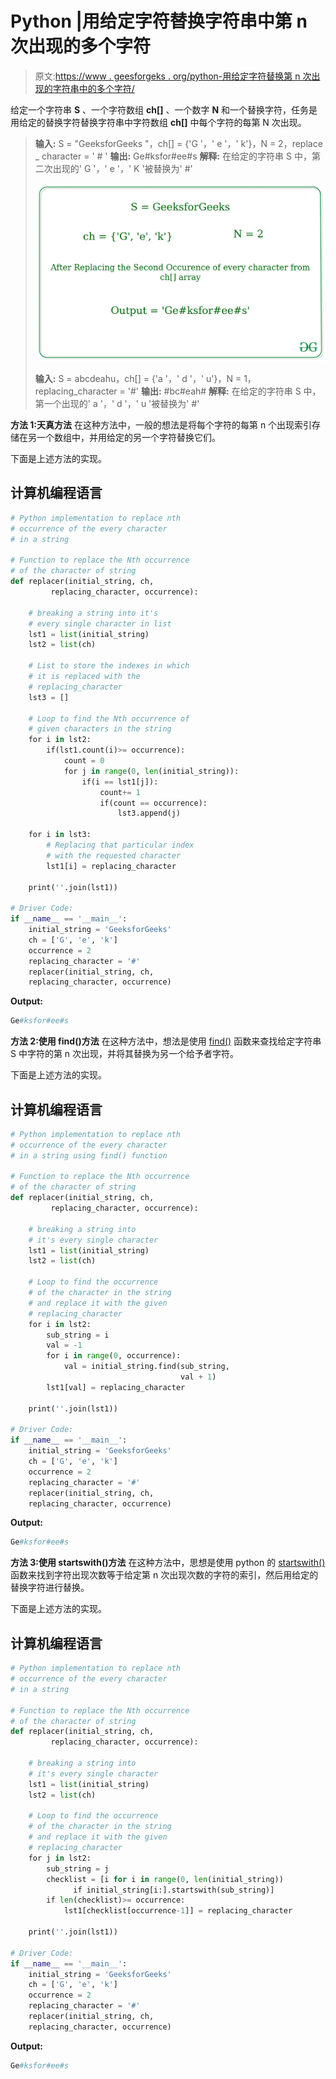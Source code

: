 # Python |用给定字符替换字符串中第 n 次出现的多个字符

> 原文:[https://www . geesforgeks . org/python-用给定字符替换第 n 次出现的字符串中的多个字符/](https://www.geeksforgeeks.org/python-replacing-nth-occurrence-of-multiple-characters-in-a-string-with-the-given-character/)

给定一个字符串 **S** 、一个字符数组 **ch[]** 、一个数字 **N** 和一个替换字符，任务是用给定的替换字符替换字符串中字符数组 **ch[]** 中每个字符的每第 N 次出现。

> **输入:** S = "GeeksforGeeks "，ch[] = {'G '，' e '，' k'}，N = 2，replace _ character = ' # '
> **输出:** Ge#ksfor#ee#s
> **解释:**
> 在给定的字符串 S 中，第二次出现的' G '，' e '，' K '被替换为' #'
> 
> ![](img/d46e3472fc9b8e70faea37f01dfff6e8.png)
> 
> **输入:** S = abcdeahu，ch[] = {'a '，' d '，' u'}，N = 1，replacing_character = '#'
> **输出:** #bc#eah#
> **解释:**
> 在给定的字符串 S 中，第一个出现的' a '，' d '，' u '被替换为' #'

**方法 1:天真方法**
在这种方法中，一般的想法是将每个字符的每第 n 个出现索引存储在另一个数组中，并用给定的另一个字符替换它们。

下面是上述方法的实现。

## 计算机编程语言

```py
# Python implementation to replace nth
# occurrence of the every character
# in a string

# Function to replace the Nth occurrence
# of the character of string
def replacer(initial_string, ch,
         replacing_character, occurrence):

    # breaking a string into it's
    # every single character in list
    lst1 = list(initial_string)
    lst2 = list(ch)

    # List to store the indexes in which
    # it is replaced with the
    # replacing_character
    lst3 = []

    # Loop to find the Nth occurrence of
    # given characters in the string
    for i in lst2:
        if(lst1.count(i)>= occurrence):
            count = 0
            for j in range(0, len(initial_string)):
                if(i == lst1[j]):
                    count+= 1
                    if(count == occurrence):
                        lst3.append(j)

    for i in lst3:
        # Replacing that particular index
        # with the requested character
        lst1[i] = replacing_character

    print(''.join(lst1))

# Driver Code:
if __name__ == '__main__':
    initial_string = 'GeeksforGeeks'
    ch = ['G', 'e', 'k']
    occurrence = 2
    replacing_character = '#'
    replacer(initial_string, ch,
    replacing_character, occurrence)
```

**Output:** 

```py
Ge#ksfor#ee#s
```

**方法 2:使用 find()方法**
在这种方法中，想法是使用 [find()](https://www.geeksforgeeks.org/string-find-python/) 函数来查找给定字符串 S 中字符的第 n 次出现，并将其替换为另一个给予者字符。

下面是上述方法的实现。

## 计算机编程语言

```py
# Python implementation to replace nth
# occurrence of the every character
# in a string using find() function

# Function to replace the Nth occurrence
# of the character of string
def replacer(initial_string, ch,
         replacing_character, occurrence):

    # breaking a string into
    # it's every single character
    lst1 = list(initial_string)
    lst2 = list(ch)

    # Loop to find the occurrence
    # of the character in the string
    # and replace it with the given
    # replacing_character
    for i in lst2:
        sub_string = i
        val = -1
        for i in range(0, occurrence):
            val = initial_string.find(sub_string,
                                      val + 1)
        lst1[val] = replacing_character

    print(''.join(lst1))

# Driver Code:
if __name__ == '__main__':
    initial_string = 'GeeksforGeeks'
    ch = ['G', 'e', 'k']
    occurrence = 2
    replacing_character = '#'
    replacer(initial_string, ch,
    replacing_character, occurrence)
```

**Output:** 

```py
Ge#ksfor#ee#s
```

**方法 3:使用 startswith()方法**
在这种方法中，思想是使用 python 的 [startswith()](https://www.geeksforgeeks.org/python-startswith-endswidth-function/) 函数来找到字符出现次数等于给定第 n 次出现次数的字符的索引，然后用给定的替换字符进行替换。

下面是上述方法的实现。

## 计算机编程语言

```py
# Python implementation to replace nth
# occurrence of the every character
# in a string

# Function to replace the Nth occurrence
# of the character of string
def replacer(initial_string, ch,
         replacing_character, occurrence):

    # breaking a string into
    # it's every single character
    lst1 = list(initial_string)
    lst2 = list(ch)

    # Loop to find the occurrence
    # of the character in the string
    # and replace it with the given
    # replacing_character   
    for j in lst2:
        sub_string = j
        checklist = [i for i in range(0, len(initial_string))
              if initial_string[i:].startswith(sub_string)]
        if len(checklist)>= occurrence:
            lst1[checklist[occurrence-1]] = replacing_character

    print(''.join(lst1))

# Driver Code:
if __name__ == '__main__':
    initial_string = 'GeeksforGeeks'
    ch = ['G', 'e', 'k']
    occurrence = 2
    replacing_character = '#'
    replacer(initial_string, ch,
    replacing_character, occurrence)
```

**Output:** 

```py
Ge#ksfor#ee#s
```